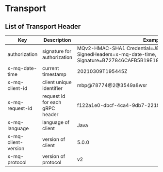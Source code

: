 # Transport

## List of Transport Header

<div align="center">

| Key                 | Description                     | Example                                                                                                                      |
| ------------------- | ------------------------------- | ---------------------------------------------------------------------------------------------------------------------------- |
| authorization       | signature for authorization     | MQv2-HMAC-SHA1 Credential=J8gkX9OS3T6AdMHs, SignedHeaders=x-mq-date-time, Signature=B727846CAFB5B19E189D2C172CE2E1E7CDC0E7B7 |
| x-mq-date-time      | current timestamp               | 20210309T195445Z                                                                                                             |
| x-mq-client-id      | client unique identifier        | mbp@78774@2@3549a8wsr                                                                                                        |
| x-mq-request-id     | request id for each gRPC header | f122a1e0-dbcf-4ca4-9db7-221903354be7                                                                                         |
| x-mq-language       | language of client              | Java                                                                                                                         |
| x-mq-client-version | version of client               | 5.0.0                                                                                                                        |
| x-mq-protocol       | version of protocol             | v2                                                                                                                           |
